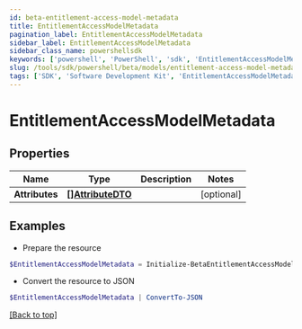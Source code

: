 ```yaml
---
id: beta-entitlement-access-model-metadata
title: EntitlementAccessModelMetadata
pagination_label: EntitlementAccessModelMetadata
sidebar_label: EntitlementAccessModelMetadata
sidebar_class_name: powershellsdk
keywords: ['powershell', 'PowerShell', 'sdk', 'EntitlementAccessModelMetadata', 'BetaEntitlementAccessModelMetadata'] 
slug: /tools/sdk/powershell/beta/models/entitlement-access-model-metadata
tags: ['SDK', 'Software Development Kit', 'EntitlementAccessModelMetadata', 'BetaEntitlementAccessModelMetadata']
---
```



# EntitlementAccessModelMetadata

## Properties

Name | Type | Description | Notes
------------ | ------------- | ------------- | -------------
**Attributes** | [**[]AttributeDTO**](attribute-dto) |  | [optional] 

## Examples

- Prepare the resource
```powershell
$EntitlementAccessModelMetadata = Initialize-BetaEntitlementAccessModelMetadata  -Attributes [{key=iscPrivacy, name=Privacy, multiselect=false, status=active, type=governance, objectTypes=[all], description=Specifies the level of privacy associated with an access item., values=[{value=public, name=Public, status=active}]}]
```

- Convert the resource to JSON
```powershell
$EntitlementAccessModelMetadata | ConvertTo-JSON
```


[[Back to top]](#) 

